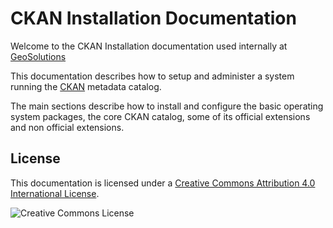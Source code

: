 
CKAN Installation Documentation
================================

Welcome to the CKAN Installation documentation used internally at [GeoSolutions](http://www.geo-solutions.it)

This documentation describes how to setup and administer a system running the [CKAN](http://ckan.org/) metadata catalog.

The main sections describe how to install and configure the basic operating system packages, the core CKAN catalog,
some of its official extensions and non official extensions.

License
-------------------------------
This documentation is licensed under a [Creative Commons Attribution 4.0 International License](http://creativecommons.org/licenses/by/4.0/).

<img alt="Creative Commons License" style="border-width:0" src="https://i.creativecommons.org/l/by/4.0/88x31.png" /></a><br />

